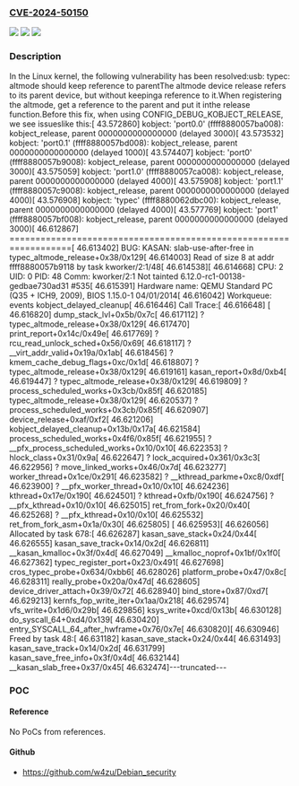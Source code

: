 ### [CVE-2024-50150](https://cve.mitre.org/cgi-bin/cvename.cgi?name=CVE-2024-50150)
![](https://img.shields.io/static/v1?label=Product&message=Linux&color=blue)
![](https://img.shields.io/static/v1?label=Version&message=8a37d87d72f0%3C%202b0b33e8a583%20&color=brighgreen)
![](https://img.shields.io/static/v1?label=Vulnerability&message=n%2Fa&color=brighgreen)

### Description

In the Linux kernel, the following vulnerability has been resolved:usb: typec: altmode should keep reference to parentThe altmode device release refers to its parent device, but without keepinga reference to it.When registering the altmode, get a reference to the parent and put it inthe release function.Before this fix, when using CONFIG_DEBUG_KOBJECT_RELEASE, we see issueslike this:[   43.572860] kobject: 'port0.0' (ffff8880057ba008): kobject_release, parent 0000000000000000 (delayed 3000)[   43.573532] kobject: 'port0.1' (ffff8880057bd008): kobject_release, parent 0000000000000000 (delayed 1000)[   43.574407] kobject: 'port0' (ffff8880057b9008): kobject_release, parent 0000000000000000 (delayed 3000)[   43.575059] kobject: 'port1.0' (ffff8880057ca008): kobject_release, parent 0000000000000000 (delayed 4000)[   43.575908] kobject: 'port1.1' (ffff8880057c9008): kobject_release, parent 0000000000000000 (delayed 4000)[   43.576908] kobject: 'typec' (ffff8880062dbc00): kobject_release, parent 0000000000000000 (delayed 4000)[   43.577769] kobject: 'port1' (ffff8880057bf008): kobject_release, parent 0000000000000000 (delayed 3000)[   46.612867] ==================================================================[   46.613402] BUG: KASAN: slab-use-after-free in typec_altmode_release+0x38/0x129[   46.614003] Read of size 8 at addr ffff8880057b9118 by task kworker/2:1/48[   46.614538][   46.614668] CPU: 2 UID: 0 PID: 48 Comm: kworker/2:1 Not tainted 6.12.0-rc1-00138-gedbae730ad31 #535[   46.615391] Hardware name: QEMU Standard PC (Q35 + ICH9, 2009), BIOS 1.15.0-1 04/01/2014[   46.616042] Workqueue: events kobject_delayed_cleanup[   46.616446] Call Trace:[   46.616648]  <TASK>[   46.616820]  dump_stack_lvl+0x5b/0x7c[   46.617112]  ? typec_altmode_release+0x38/0x129[   46.617470]  print_report+0x14c/0x49e[   46.617769]  ? rcu_read_unlock_sched+0x56/0x69[   46.618117]  ? __virt_addr_valid+0x19a/0x1ab[   46.618456]  ? kmem_cache_debug_flags+0xc/0x1d[   46.618807]  ? typec_altmode_release+0x38/0x129[   46.619161]  kasan_report+0x8d/0xb4[   46.619447]  ? typec_altmode_release+0x38/0x129[   46.619809]  ? process_scheduled_works+0x3cb/0x85f[   46.620185]  typec_altmode_release+0x38/0x129[   46.620537]  ? process_scheduled_works+0x3cb/0x85f[   46.620907]  device_release+0xaf/0xf2[   46.621206]  kobject_delayed_cleanup+0x13b/0x17a[   46.621584]  process_scheduled_works+0x4f6/0x85f[   46.621955]  ? __pfx_process_scheduled_works+0x10/0x10[   46.622353]  ? hlock_class+0x31/0x9a[   46.622647]  ? lock_acquired+0x361/0x3c3[   46.622956]  ? move_linked_works+0x46/0x7d[   46.623277]  worker_thread+0x1ce/0x291[   46.623582]  ? __kthread_parkme+0xc8/0xdf[   46.623900]  ? __pfx_worker_thread+0x10/0x10[   46.624236]  kthread+0x17e/0x190[   46.624501]  ? kthread+0xfb/0x190[   46.624756]  ? __pfx_kthread+0x10/0x10[   46.625015]  ret_from_fork+0x20/0x40[   46.625268]  ? __pfx_kthread+0x10/0x10[   46.625532]  ret_from_fork_asm+0x1a/0x30[   46.625805]  </TASK>[   46.625953][   46.626056] Allocated by task 678:[   46.626287]  kasan_save_stack+0x24/0x44[   46.626555]  kasan_save_track+0x14/0x2d[   46.626811]  __kasan_kmalloc+0x3f/0x4d[   46.627049]  __kmalloc_noprof+0x1bf/0x1f0[   46.627362]  typec_register_port+0x23/0x491[   46.627698]  cros_typec_probe+0x634/0xbb6[   46.628026]  platform_probe+0x47/0x8c[   46.628311]  really_probe+0x20a/0x47d[   46.628605]  device_driver_attach+0x39/0x72[   46.628940]  bind_store+0x87/0xd7[   46.629213]  kernfs_fop_write_iter+0x1aa/0x218[   46.629574]  vfs_write+0x1d6/0x29b[   46.629856]  ksys_write+0xcd/0x13b[   46.630128]  do_syscall_64+0xd4/0x139[   46.630420]  entry_SYSCALL_64_after_hwframe+0x76/0x7e[   46.630820][   46.630946] Freed by task 48:[   46.631182]  kasan_save_stack+0x24/0x44[   46.631493]  kasan_save_track+0x14/0x2d[   46.631799]  kasan_save_free_info+0x3f/0x4d[   46.632144]  __kasan_slab_free+0x37/0x45[   46.632474]---truncated---

### POC

#### Reference
No PoCs from references.

#### Github
- https://github.com/w4zu/Debian_security

